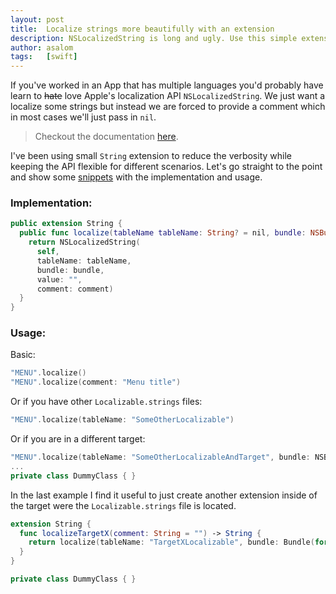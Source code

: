 ```yaml
---
layout: post
title:  Localize strings more beautifully with an extension
description: NSLocalizedString is long and ugly. Use this simple extension to avoid the verbosity of Apple's API.
author: asalom
tags:   [swift]
---
```


If you've worked in an App that has multiple languages you'd probably have learn to ~~hate~~ love Apple's localization API `NSLocalizedString`. We just want a localize some strings but instead we are forced to provide a comment which in most cases we'll just pass in `nil`.

> Checkout the documentation [here](https://developer.apple.com/documentation/foundation/nslocalizedstring).

I've been using small `String` extension to reduce the verbosity while keeping the API flexible for different scenarios. Let's go straight to the point and show some [snippets](https://gist.github.com/asalom/cfade69708bf300c479bea614f39bc41) with the implementation and usage.

### Implementation:

```swift
public extension String {
  public func localize(tableName tableName: String? = nil, bundle: NSBundle = NSBundle.mainBundle(), comment: String = "") -> String {
    return NSLocalizedString(
      self,
      tableName: tableName,
      bundle: bundle,
      value: "",
      comment: comment)
  }
}
```

### Usage:

Basic:

``` swift
"MENU".localize()
"MENU".localize(comment: "Menu title")
```

Or if you have other `Localizable.strings` files:

``` swift
"MENU".localize(tableName: "SomeOtherLocalizable")
```

Or if you are in a different target:

``` swift
"MENU".localize(tableName: "SomeOtherLocalizableAndTarget", bundle: NSBundle(forClass: DummyClass.self))
...
private class DummyClass { }
```

In the last example I find it useful to just create another extension inside of the target were the `Localizable.strings` file is located.

```swift
extension String {
  func localizeTargetX(comment: String = "") -> String {
    return localize(tableName: "TargetXLocalizable", bundle: Bundle(for: DummyClass.self), comment: comment)
  }
}

private class DummyClass { }
```